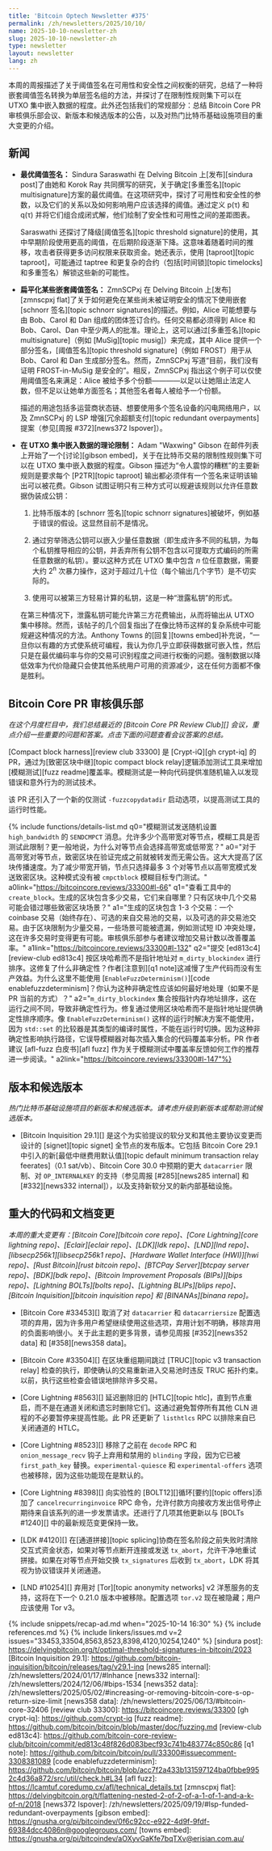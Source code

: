 ```yaml
---
title: 'Bitcoin Optech Newsletter #375'
permalink: /zh/newsletters/2025/10/10/
name: 2025-10-10-newsletter-zh
slug: 2025-10-10-newsletter-zh
type: newsletter
layout: newsletter
lang: zh
---
```

本周的周报描述了关于阈值签名在可用性和安全性之间权衡的研究，总结了一种将嵌套阈值签名转换为单层签名组的方法，并探讨了在限制性规则集下可以在 UTXO 集中嵌入数据的程度。此外还包括我们的常规部分：总结 Bitcoin Core PR 审核俱乐部会议、新版本和候选版本的公告，以及对热门比特币基础设施项目的重大变更的介绍。

## 新闻

- **<!--optimal-threshold-signatures-->最优阈值签名：** Sindura Saraswathi 在 Delving Bitcoin 上[发布][sindura post]了由她和 Korok Ray 共同撰写的研究，关于确定[多重签名][topic multisignature]方案的最优阈值。在这项研究中，探讨了可用性和安全性的参数，以及它们的关系以及如何影响用户应该选择的阈值。通过定义 p(τ) 和 q(τ) 并将它们组合成闭式解，他们绘制了安全性和可用性之间的差距图表。

  Saraswathi 还探讨了降级[阈值签名][topic threshold signature]的使用，其中早期阶段使用更高的阈值，在后期阶段逐渐下降。这意味着随着时间的推移，攻击者获得更多访问权限来获取资金。她还表示，使用 [taproot][topic taproot]，可能通过 taptree 和更复杂的合约（包括[时间锁][topic timelocks]和多重签名）解锁这些新的可能性。

- **<!--flattening-certain-nested-threshold-signatures-->扁平化某些嵌套阈值签名：** ZmnSCPxj 在 Delving Bitcoin 上[发布][zmnscpxj flat]了关于如何避免在某些尚未被证明安全的情况下使用嵌套 [schnorr 签名][topic schnorr signatures]的描述。例如，Alice 可能想要与由 Bob、Carol 和 Dan 组成的团体签订合约。任何交易都必须得到 Alice 和 Bob、Carol、Dan 中至少两人的批准。理论上，这可以通过[多重签名][topic multisignature]（例如 [MuSig][topic musig]）来完成，其中 Alice 提供一个部分签名，[阈值签名][topic threshold signature]（例如 FROST）用于从 Bob、Carol 和 Dan 生成部分签名。然而，ZmnSCPxj 写道“目前，我们没有证明 FROST-in-MuSig 是安全的”。相反，ZmnSCPxj 指出这个例子可以仅使用阈值签名来满足：Alice 被给予多个份额————以足以让她阻止法定人数，但不足以让她单方面签名；其他签名者每人被给予一个份额。

  描述的用途包括多运营商状态链、想要使用多个签名设备的闪电网络用户，以及 ZmnSCPxj 的 LSP 增强[冗余超额支付][topic redundant overpayments]提案（参见[周报 #372][news372 lspover]）。

- **<!--theoretical-limitations-on-embedding-data-in-the-utxo-set-->在 UTXO 集中嵌入数据的理论限制：** Adam "Waxwing" Gibson 在邮件列表上开始了一个[讨论][gibson embed]，关于在比特币交易的限制性规则集下可以在 UTXO 集中嵌入数据的程度。Gibson 描述为“令人震惊的糟糕”的主要新规则是要求每个 [P2TR][topic taproot] 输出都必须伴有一个签名来证明该输出可以被花费。Gibson 试图证明只有三种方式可以规避该规则以允许任意数据伪装成公钥：

  1. 比特币版本的 [schnorr 签名][topic schnorr signatures]被破坏，例如基于错误的假设。这显然目前不是情况。

  2. 通过穷举筛选公钥可以嵌入少量任意数据（即生成许多不同的私钥，为每个私钥推导相应的公钥，并丢弃所有公钥不包含以可提取方式编码的所需任意数据的私钥）。要以这种方式在 UTXO 集中包含 _n_ 位任意数据，需要大约 2<sup>n</sup> 次暴力操作，这对于超过几十位（每个输出几个字节）是不切实际的。

  3. 使用可以被第三方轻易计算的私钥，这是一种“泄露私钥”的形式。

  在第三种情况下，泄露私钥可能允许第三方花费输出，从而将输出从 UTXO 集中移除。然而，该帖子的几个回复指出了在像比特币这样的复杂系统中可能规避这种情况的方法。Anthony Towns 的[回复][towns embed]补充说，“一旦你以有趣的方式使系统可编程，我认为你几乎立即获得数据可嵌入性，然后只是在最优编码率与你的交易可识别程度之间进行权衡的问题。强制数据以降低效率为代价隐藏只会使其他系统用户可用的资源减少，这在任何方面都不像是胜利。

## Bitcoin Core PR 审核俱乐部

*在这个月度栏目中，我们总结最近的 [Bitcoin Core PR Review Club][] 会议，重点介绍一些重要的问题和答案。点击下面的问题查看会议答案的总结。*

[Compact block harness][review club 33300] 是 [Crypt-iQ][gh crypt-iq] 的 PR，通过为[致密区块中继][topic compact block relay]逻辑添加测试工具来增加[模糊测试][fuzz readme]覆盖率。模糊测试是一种向代码提供准随机输入以发现错误和意外行为的测试技术。

该 PR 还引入了一个新的仅测试 `-fuzzcopydatadir` 启动选项，以提高测试工具的运行时性能。


{% include functions/details-list.md
  q0="<!--the-fuzz-test-sends-sendcmpct-messages-with-high-bandwidth-randomly-set-how-many-high-bandwidth-peers-are-allowed-and-does-the-fuzz-harness-test-this-limit-more-generally-why-would-a-peer-choose-to-be-high-or-low-bandwidth-->模糊测试发送随机设置 `high_bandwidth` 的 `SENDCMPCT` 消息。允许多少个高带宽对等节点，模糊工具是否测试此限制？更一般地说，为什么对等节点会选择高带宽或低带宽？"
  a0="对于高带宽对等节点，致密区块在验证完成之前就被转发而无需公告。这大大提高了区块传播速度。为了减少带宽开销，节点只选择最多 3 个对等节点以高带宽模式发送致密区块。这种模式没有被 `cmpctblock` 模糊目标专门测试。"
  a0link="https://bitcoincore.reviews/33300#l-66"
  q1="<!--look-at-create-block-in-the-harness-how-many-transactions-do-the-generated-blocks-contain-and-where-do-they-come-from-what-compact-block-scenarios-might-be-missed-with-only-a-few-transactions-in-a-block-->查看工具中的 `create_block`。生成的区块包含多少交易，它们来自哪里？只有区块中几个交易可能会错过哪些致密区块场景？"
  a1="生成的区块包含 1-3 个交易：一个 coinbase 交易（始终存在）、可选的来自交易池的交易，以及可选的非交易池交易。由于区块限制为少量交易，一些场景可能被遗漏，例如测试短 ID 冲突处理，这在许多交易时变得更有可能。审核俱乐部参与者建议增加交易计数以改善覆盖率。"
  a1link="https://bitcoincore.reviews/33300#l-132"
  q2="<!--commit-ed813c4-review-club-ed813c4-sorts-m-dirty-blockindex-by-block-hash-instead-of-pointer-address-what-non-determinism-does-this-fix-the-author-notes-q1-note-this-slows-production-code-for-no-production-benefit-why-can-t-enablefuzzdeterminism-code-enablefuzzdeterminism-be-used-here-how-do-you-think-this-non-determinism-should-be-best-handled-if-not-the-way-the-pr-currently-does-->提交 [ed813c4][review-club ed813c4] 按区块哈希而不是指针地址对 `m_dirty_blockindex` 进行排序。这修复了什么非确定性？作者[注意到][q1 note]这减慢了生产代码而没有生产效益。为什么这里不能使用 [`EnableFuzzDeterminism()`][code enablefuzzdeterminism]？你认为这种非确定性应该如何最好地处理（如果不是 PR 当前的方式）？"
  a2="`m_dirty_blockindex` 集合按指针内存地址排序，这在运行之间不同，导致非确定性行为。修复通过使用区块哈希而不是指针地址提供确定性排序顺序。像 `EnableFuzzDeterminism()` 这样的运行时解决方案不能使用，因为 `std::set` 的比较器是其类型的编译时属性，不能在运行时切换。因为这种非确定性影响执行路径，它误导模糊器对每次插入集合的代码覆盖率分析。PR 作者建议 [afl-fuzz 白皮书][afl fuzz] 作为关于模糊测试中覆盖率反馈如何工作的推荐进一步阅读。"
  a2link="https://bitcoincore.reviews/33300#l-147"%}

## 版本和候选版本

*热门比特币基础设施项目的新版本和候选版本。请考虑升级到新版本或帮助测试候选版本。*

- [Bitcoin Inquisition 29.1][] 是这个为实验提议的软分叉和其他主要协议变更而设计的 [signet][topic signet] 全节点的发布版本。它包括 Bitcoin Core 29.1 中引入的新[最低中继费用默认值][topic default minimum transaction relay feerates]（0.1 sat/vb）、Bitcoin Core 30.0 中预期的更大 `datacarrier` 限制、对 `OP_INTERNALKEY` 的支持（参见周报 [#285][news285 internal] 和 [#332][news332 internal]），以及支持新软分叉的新内部基础设施。

## 重大的代码和文档变更

*本周的重大变更有：[Bitcoin Core][bitcoin core repo]、[Core Lightning][core lightning repo]、[Eclair][eclair repo]、[LDK][ldk repo]、[LND][lnd repo]、[libsecp256k1][libsecp256k1 repo]、[Hardware Wallet Interface (HWI)][hwi repo]、[Rust Bitcoin][rust bitcoin repo]、[BTCPay Server][btcpay server repo]、[BDK][bdk repo]、[Bitcoin Improvement Proposals (BIPs)][bips repo]、[Lightning BOLTs][bolts repo]、[Lightning BLIPs][blips repo]、[Bitcoin Inquisition][bitcoin inquisition repo] 和 [BINANAs][binana repo]。*

- [Bitcoin Core #33453][] 取消了对 `datacarrier` 和 `datacarriersize` 配置选项的弃用，因为许多用户希望继续使用这些选项，弃用计划不明确，移除弃用的负面影响很小。关于此主题的更多背景，请参见周报 [#352][news352 data] 和 [#358][news358 data]。

- [Bitcoin Core #33504][] 在区块重组期间跳过 [TRUC][topic v3 transaction relay] 检查的执行，即使确认的交易重新进入交易池时违反 TRUC 拓扑约束。以前，执行这些检查会错误地排除许多交易。

- [Core Lightning #8563][] 延迟删除旧的 [HTLC][topic htlc]，直到节点重启，而不是在通道关闭和遗忘时删除它们。这通过避免暂停所有其他 CLN 进程的不必要暂停来提高性能。此 PR 还更新了 `listhtlcs` RPC 以排除来自已关闭通道的 HTLC。

- [Core Lightning #8523][] 移除了之前在 `decode` RPC 和 `onion_message_recv` 钩子上弃用和禁用的 `blinding` 字段，因为它已被 `first_path_key` 替换。`experimental-quiesce` 和 `experimental-offers` 选项也被移除，因为这些功能现在是默认的。

- [Core Lightning #8398][] 向实验性的 [BOLT12][]循环[要约][topic offers]添加了 `cancelrecurringinvoice` RPC 命令，允许付款方向接收方发出信号停止期待来自该系列的进一步发票请求。还进行了几项其他更新以与 [BOLTs #1240][] 中的最新规范变更保持一致。

- [LDK #4120][] 在[通道拼接][topic splicing]协商在签名阶段之前失败时清除交互式资金状态，如果对等节点断开连接或发送 `tx_abort`，允许干净地重试拼接。如果在对等节点开始交换 `tx_signatures` 后收到 `tx_abort`，LDK 将其视为协议错误并关闭通道。

- [LND #10254][] 弃用对 [Tor][topic anonymity networks] v2 洋葱服务的支持，这将在下一个 0.21.0 版本中被移除。配置选项 `tor.v2` 现在被隐藏；用户应该使用 Tor v3。


{% include snippets/recap-ad.md when="2025-10-14 16:30" %}
{% include references.md %}
{% include linkers/issues.md v=2 issues="33453,33504,8563,8523,8398,4120,10254,1240" %}
[sindura post]: https://delvingbitcoin.org/t/optimal-threshold-signatures-in-bitcoin/2023
[Bitcoin Inquisition 29.1]: https://github.com/bitcoin-inquisition/bitcoin/releases/tag/v29.1-inq
[news285 internal]: /zh/newsletters/2024/01/17/#lnhance
[news332 internal]: /zh/newsletters/2024/12/06/#bips-1534
[news352 data]: /zh/newsletters/2025/05/02/#increasing-or-removing-bitcoin-core-s-op-return-size-limit
[news358 data]: /zh/newsletters/2025/06/13/#bitcoin-core-32406
[review club 33300]: https://bitcoincore.reviews/33300
[gh crypt-iq]: https://github.com/crypt-iq
[fuzz readme]: https://github.com/bitcoin/bitcoin/blob/master/doc/fuzzing.md
[review-club ed813c4]: https://github.com/bitcoin-core-review-club/bitcoin/commit/ed813c48f826d083becf93c741b483774c850c86
[q1 note]: https://github.com/bitcoin/bitcoin/pull/33300#issuecomment-3308381089
[code enablefuzzdeterminism]: https://github.com/bitcoin/bitcoin/blob/acc7f2a433b131597124ba0fbbe9952c4d36a872/src/util/check.h#L34
[afl fuzz]: https://lcamtuf.coredump.cx/afl/technical_details.txt
[zmnscpxj flat]: https://delvingbitcoin.org/t/flattening-nested-2-of-2-of-a-1-of-1-and-a-k-of-n/2018
[news372 lspover]: /zh/newsletters/2025/09/19/#lsp-funded-redundant-overpayments
[gibson embed]: https://gnusha.org/pi/bitcoindev/0f6c92cc-e922-4d9f-9fdf-69384dcc4086n@googlegroups.com/
[towns embed]: https://gnusha.org/pi/bitcoindev/aOXyvGaKfe7bqTXv@erisian.com.au/
